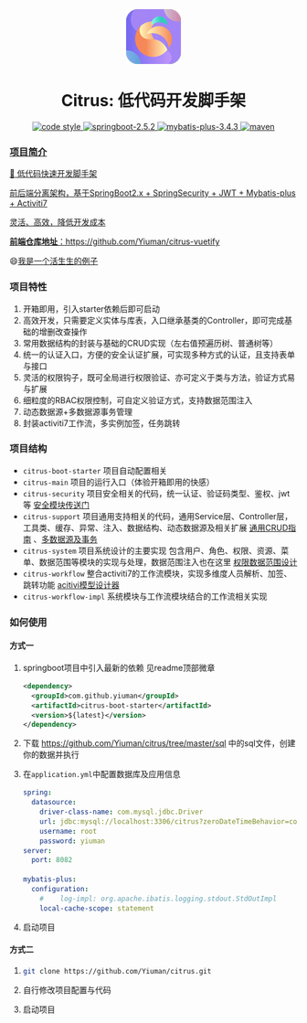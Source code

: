 
<p align="center">
  <a href="https://github.com/Yiuman/citrus">
   <img alt="citrus-logo" src="./logo.png" />
  </a>
</p>

<h1 align="center">Citrus: 低代码开发脚手架</h1>

<p  align="center">
 <a href="https://github.com/Yiuman/citrus/blob/master/LICENSE">
    <img alt="code style" src="https://img.shields.io/badge/license-Apache%20License%202.0-blue.svg">
  </a>
  <a href="http://spring.io/projects/spring-boot">
    <img alt="springboot-2.5.2" src="https://img.shields.io/badge/spring--boot-2.5.0-release.svg">
  </a>
  <a href="http://mp.baomidou.com">
    <img alt="mybatis-plus-3.4.3" src="https://img.shields.io/badge/mybatis--plus-3.4.3-blue.svg">
  </a>
   <a href="https://search.maven.org/#search%7Cga%7C1%7Cg%3A%22com.github.yiuman%22%20AND%20a%3A%22citrus%22">
    <img alt="maven" src="https://img.shields.io/maven-central/v/com.github.yiuman/citrus?style=flat">
</p>


### 项目简介

:rainbow:  低代码快速开发脚手架

前后端分离架构，基于SpringBoot2.x + SpringSecurity + JWT + Mybatis-plus + Activiti7 

灵活、高效，降低开发成本



**前端仓库地址**：https://github.com/Yiuman/citrus-vuetify

:smile:[我是一个活生生的例子](http://42.192.95.146/#/login)



### 项目特性

1. 开箱即用，引入starter依赖后即可启动
2. 高效开发，只需要定义实体与库表，入口继承基类的Controller，即可完成基础的增删改查操作
3. 常用数据结构的封装与基础的CRUD实现（左右值预遍历树、普通树等）
4. 统一的认证入口，方便的安全认证扩展，可实现多种方式的认证，且支持表单与接口
5. 灵活的权限钩子，既可全局进行权限验证、亦可定义于类与方法，验证方式易与扩展
6. 细粒度的RBAC权限控制，可自定义验证方式，支持数据范围注入
7. 动态数据源+多数据源事务管理
8. 封装activiti7工作流，多实例加签，任务跳转



### 项目结构

- `citrus-boot-starter` 项目自动配置相关
- `citrus-main` 项目的运行入口（体验开箱即用的快感）
- `citrus-security` 项目安全相关的代码，统一认证、验证码类型、鉴权、jwt等  [安全模块传送门](https://github.com/Yiuman/citrus/tree/master/doc/安全模块设计.md)
- `citrus-support` 项目通用支持相关的代码，通用Service层、Controller层，工具类、缓存、异常、注入、数据结构、动态数据源及相关扩展 [通用CRUD指南](https://github.com/Yiuman/citrus/tree/master/doc/通用CRUD指南.md) 、[多数据源及事务](https://github.com/Yiuman/citrus/tree/master/doc/多数据源及事务.md)
- `citrus-system` 项目系统设计的主要实现  包含用户、角色、权限、资源、菜单、数据范围等模块的实现与处理，数据范围注入也在这里 [权限数据范围设计](https://github.com/Yiuman/citrus/tree/master/doc/权限设计.md)
- `citrus-workflow` 整合activiti7的工作流模块，实现多维度人员解析、加签、跳转功能  [acitivi模型设计器](http://42.192.95.146:18080/)
- `citrus-workflow-impl` 系统模块与工作流模块结合的工作流相关实现



### 如何使用

#### 方式一

 1. springboot项目中引入最新的依赖 见readme顶部微章

    ```xml
    <dependency>
      <groupId>com.github.yiuman</groupId>
      <artifactId>citrus-boot-starter</artifactId>
      <version>${latest}</version>
    </dependency>
    ```

2. 下载 https://github.com/Yiuman/citrus/tree/master/sql  中的sql文件，创建你的数据并执行

3. 在`application.yml`中配置数据库及应用信息

    ```yml
    spring:
      datasource:
        driver-class-name: com.mysql.jdbc.Driver
        url: jdbc:mysql://localhost:3306/citrus?zeroDateTimeBehavior=convertToNull&characterEncoding=UTF-8
        username: root
        password: yiuman
    server:
      port: 8082
    
    mybatis-plus:
      configuration:
        #    log-impl: org.apache.ibatis.logging.stdout.StdOutImpl
        local-cache-scope: statement
    ```

4. 启动项目

#### 方式二

1. ```sh
   git clone https://github.com/Yiuman/citrus.git
   ```

2. 自行修改项目配置与代码

3. 启动项目













